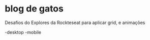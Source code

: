 # blog de gatos 

Desafios do Explores da Rockteseat para aplicar grid, e animações 

-desktop
-mobile
